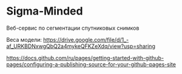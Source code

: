 # Sigma-Minded
Веб-сервис по сегментации спутниковых снимков

Веса модели: https://drive.google.com/file/d/1_-af_URKBDNxwgQbQ2a4mykeQFKZeXdq/view?usp=sharing

https://docs.github.com/ru/pages/getting-started-with-github-pages/configuring-a-publishing-source-for-your-github-pages-site
